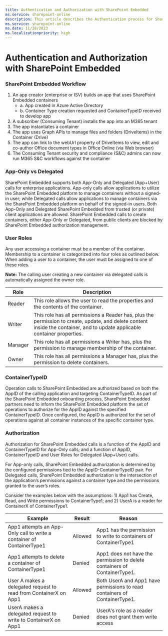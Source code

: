 ```yaml
---
title: Authentication and Authorization with SharePoint Embedded
ms.service: sharepoint-online
description: This article describes the Authentication process for SharePoint Embedded Applications
ms.service: sharepoint-online
ms.date: 11/28/2023
ms.localizationpriority: high
---
```


# Authentication and Authorization with SharePoint Embedded


### SharePoint Embedded Workflow
1.	An app creator (enterprise or ISV) builds an app that uses SharePoint Embedded containers
    - a.	App created in Azure Active Directory
    - b.	Container Type creation requested and ContainerTypeID received to develop app
2.	A subscriber (Consuming Tenant) installs the app into an M365 tenant
3.	The app instantiates a container
4.	The app uses Graph APIs to manage files and folders (DriveItems) in the Container (Drive)
5.	The app can link to the webUrl property of DriveItems to view, edit and co-author Office document types in Office Online (via Web browser)
6.	The Consuming Tenant security and compliance (S&C) admins can now run M365 S&C workflows against the container

### App-Only vs Delegated
SharePoint Embedded supports both App-Only and Delegated (App+User) calls for enterprise applications. App-only calls allow applications to utilize the SharePoint Embedded platform to manage containers without a signed-in user; while Delegated calls allow applications to manage containers via the SharePoint Embedded platform on behalf of the signed-in users. 
Both App-Only and Delegated SharePoint Embedded from trusted (or private) client applications are allowed. SharePoint Embedded calls to create containers, either App-Only or Delegated, from public clients are blocked by SharePoint Embedded authorization management.


### User Roles
Any user accessing a container must be a member of the container. Membership to a container is categorized into four roles as outlined below. When adding a user to a container, the user must be assigned to one of these roles. 

**Note:** The calling user creating a new container via delegated calls is automatically assigned the owner role. 

| **Role** | **Description**                                                                                                                                                             |
|----------|-----------------------------------------------------------------------------------------------------------------------------------------------------------------------------|
| Reader   | This role allows the user to read the properties and the contents of the container.                                                                                         |
| Writer   | This role has all permissions a Reader has, plus the permission to create, update, and delete content inside the container, and to update applicable  container properties. |
| Manager  | This role has all permissions a Writer has, plus the permission to manage membership of the container.                                                                      |
| Owner    | This role has all permissions a Manager has, plus the permission to delete containers.                                                                                      |


### ContainerTypeID
Operation calls to SharePoint Embedded are authorized based on both the AppID of the calling application and targeting ContainerTypeID. As part of the SharePoint Embedded onboarding process, SharePoint Embedded partners need to inform the SharePoint Embedded platform the set of operations to authorize for the AppID against the specified ContainerTypeID. Once configured, the AppID is authorized for the set of operations against all container instances of the specific container type.

### Authorization
Authorization for SharePoint Embedded calls is a function of the AppID and ContainerTypeID for App-Only calls; and a function of AppID, ContainerTypeID and User Roles for Delegated (App+User) calls.

For App-only calls, SharePoint Embedded authorization is determined by the configured permissions tied to the AppID-ContainerTypeID pair. For Delegated calls, SharePoint Embedded authorization is the intersection of the application’s permissions against a container type and the permissions granted to the user’s roles.

Consider the examples below with the assumptions: 1) App1 has Create, Read, and Write permissions to ContainerType1; and 2) UserA is a reader for ContainerX of ContainerType1.

| **Example**                                                           | **Result** | **Reason**                                                                 |
|-----------------------------------------------------------------------|------------|----------------------------------------------------------------------------|
| App1 attempts an App-Only call to write a container of ContainerType1 | Allowed    | App1 has the permission to write to containers of ContainerType1           |
| App1 attempts to delete a container of ContainerType1                 | Denied     | App1 does not have the permission to delete containers of ContainerType1.  |
| User A makes a delegated request to read from ContainerX on App1      | Allowed    | Both UserA and App1 have permissions to read containers of ContainerType1. |
| UserA makes a delegated request to write to ContainerX on App1        | Denied     | UserA's role as a reader does not grant them write access                  |

